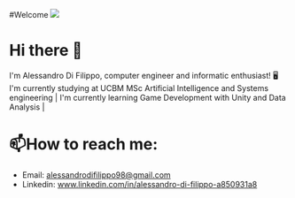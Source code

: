 #Welcome ![](https://github.com/AleDiFi/WelcomeGifGitHub.gif)

# Hi there 👋
I'm Alessandro Di Filippo, computer engineer and informatic enthusiast! 🖥️ I'm currently studying at UCBM MSc Artificial Intelligence and Systems engineering | I'm currently learning Game Development with Unity and Data Analysis |

# 📫How to reach me:
  - Email: alessandrodifilippo98@gmail.com
  - Linkedin: www.linkedin.com/in/alessandro-di-filippo-a850931a8

<!--
**AleDiFi/AleDiFi** is a ✨ _special_ ✨ repository because its `README.md` (this file) appears on your GitHub profile.

Here are some ideas to get you started:

- 🔭 I’m currently working on ...
- 🌱 I’m currently learning ...
- 👯 I’m looking to collaborate on ...
- 🤔 I’m looking for help with ...
- 💬 Ask me about ...
- 📫 How to reach me: ...
- 😄 Pronouns: ...
- ⚡ Fun fact: ...
-->
